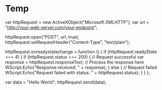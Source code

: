# Temp

var httpRequest = new ActiveXObject("Microsoft.XMLHTTP");
var url = "http://your-web-server.com/your-endpoint";

httpRequest.open("POST", url, true);
httpRequest.setRequestHeader("Content-Type", "text/plain");

httpRequest.onreadystatechange = function () {
  if (httpRequest.readyState === 4) {
    if (httpRequest.status === 200) {
      // Request successful
      var response = httpRequest.responseText;
      // Process the response here
      WScript.Echo("Response received: " + response);
    } else {
      // Request failed
      WScript.Echo("Request failed with status: " + httpRequest.status);
    }
  }
};

var data = "Hello World";
httpRequest.send(data);

